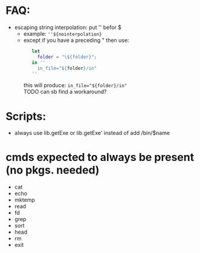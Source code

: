 # FAQ:
- escaping string interpolation: put '' befor $
  - example: `''${nointerpolation}`
  - except if you have a preceding " then use:
    ```nix
       let
         folder = "\${folder}";
       in ''
         in_file="${folder}/in"
       ''
    ```
    this will produce: `in_file="${folder}/in"` \
    TODO can sb find a workaround?
# Scripts:
- always use lib.getExe  or lib.getExe' instead of add /bin/$name

# cmds expected to always be present (no pkgs. needed)
- cat
- echo
- mktemp
- read
- fd
- grep
- sort
- head
- rm
- exit
